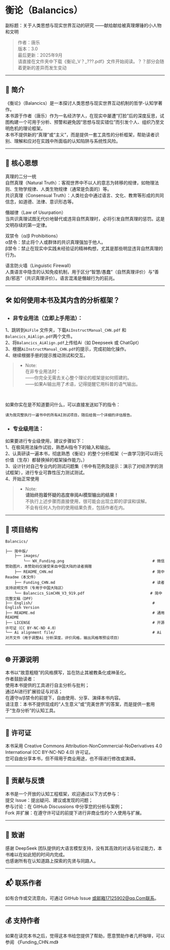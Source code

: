 # 衡论（Balancics）  
副标题：关于人类思想与现实世界互动的研究 ——献给献给被真理爆锤的小人物和文明  
>作者：唐乐  
版本：3.0  
最后更新：2025年9月  
请直接在文件夹中下载《衡论_V？_???.pdf》文件开始阅读。？？部分会随着更新的差异而发生变动

---

## 📖 简介  
《衡论》（Balancics）是一本探讨人类思想与现实世界互动机制的哲学-认知学著作。  
本书源于作者（唐乐）作为一名经济学人，在现实中屡遭“打脸”后的深度反思，试图构建一个可用于分析、预警和避免因“思想与现实错位”而引发个人、组织乃至文明危机的理论框架。  
本书不提供新的“真理”或“主义”，而是提供一套工具性的分析框架，帮助读者识别、理解和应对在实践中所面临的认知陷阱与系统性风险。  

---
  
## 🧠 核心思想  
真理的二分一统  
自然真理（Natural Truth）：客观世界中不以人的意志为转移的规律，如物理法则、生物学规律、人类生物规律（通常是负面的）等。  
共识真理（Consensual Truth）：人类社会中通过语言、文化、教育等形成的共同信念，如道德、法律、意识形态等。  

僭越律（Law of Usurpation）  
当共识真理试图无代价地替代或违背自然真理时，必将引发自然真理的惩罚。这是文明存续的第一定律。  

双禁令（α/β Prohibitions）  
α禁令：禁止将个人或群体的共识真理强加于他人。  
β禁令：禁止在现实中实践未经验证的精神构想，尤其是那些明显违背自然真理的行为。  

语言防火墙（Linguistic Firewall）  
人类语言中隐含的认知免疫机制，用于区分“智慧/愚蠢”（自然真理评价）与“善良/邪恶”（共识真理评价）。语言混淆是僭越行为的前兆。  

---


## 🛠️ 如何使用本书及其内含的分析框架？ 
* ### 非专业用法（立即上手用法）：  
1、跳转到`AiFile` 文件夹，下载`AiInstructManual_CHN.pdf` 和`Balancics_AiAlign.pdf`两个文件。  
2、将`Balancics_AiAlign.pdf`上传给Ai（如 Deepseek 或 ChatGpt）  
3、根据`AiInstructManual_CHN.pdf`的提示，完成初始化操作。  
4、继续根据手册的提示推动测试和交互。
>* Note:  
在非专业用法时：  
——你完全无需去关心整个理论的框架是如何搭建的。  
——如果Ai输出用了术语，记得提醒它用科普的语气输出。  

<br>  

如果你实在是不知道要问什么，可以直接发送如下的指令：

  ```
  请为我完整执行一遍书中的所有AI测试项目，随后给我一个详细的评估报告。
  ```

* ### 专业级用法：  

如果要进行专业级使用，建议步骤如下：  
1、在极简用法操作试验，熟悉Ai指令下的输入和输出。  
2、认真研读一遍本书，彻底熟悉《衡论》的整个分析框架（一直学习到可以将元价值（生存）都替换掉的框架操作能力。）  
3、设计针对自己专业内的测试问题集（书中有范例及提示：演示了对经济学的测试框架），进行专业可靠性压力测试测试。  
4、开始正常使用  


>* Note:  
> **请始终抱着怀疑的态度审阅Ai模型输出的结果！**  
>  不执行上述步骤而直接使用，很可能会出现立即的谬误和误解。  
> 不会有任何人为你的使用结果负责，包括作者在内。

---

## 📂 项目结构  
```
Balancics/

├── 简中版/         
    ├── images/
        └── WX_Funding.png                                       # 微信赞助图片，本赞助码仅接受来自中国大陆的读者捐赠
    ├── README_CHN.md                                            # 简中Readme（本文件）
    ├── Funding_CHN.md                                           # 读者支持说明文件（专用于中国大陆区）
    └── Balancics_SimCHN_V3_919.pdf                             # 简中完整文稿（DPF）
├── English/                                                     # English Version 
├── README.md                                                    # 通用README
├── LICENSE                                                      # 开源许可证（CC BY-NC-ND 4.0）
└── Ai alignment file/                                           # Ai 对齐文件（用于调整Ai 分析深度，评价风格，输出风格等预设项目）
```
---

## 🌐 开源说明  
本书以“故意粗糙”的风格撰写，旨在防止其被教条化或神圣化。  
作者鼓励读者：  
使用本书提供的工具进行自主分析与批判；  
通过AI进行扩展验证与对话；  
在遵守α/β禁令的前提下，自由使用、分享、演绎本书内容。  
请注意：本书不提供现成的“人生意义”或“完美世界”的答案，而是提供一套用于“生存分析”的认知工具。  

---

## 📜 许可证  
本书采用 Creative Commons Attribution-NonCommercial-NoDerivatives 4.0 International (CC BY-NC-ND 4.0) 许可证。  
您可自由分享本书，但不得用于商业用途，也不得进行修改或演绎。  

---

## 👥 贡献与反馈  
本书是一个开放的认知工程框架，欢迎通过以下方式参与：  
提交 Issue：提出疑问、建议或发现的问题；  
参与讨论：在 GitHub Discussions 中分享您的分析与案例；  
Fork 并扩展：在遵守许可证的前提下进行非商业性的个人使用与扩展。  

---

## 🙏 致谢  
感谢 DeepSeek 团队提供的大语言模型支持，没有其高效的对话与验证能力，本书难以在如此短的时间内完成。  
也感谢所有在认知道路上探索的先贤与同路人。  

---

## 📬 联系作者  
如有合作或交流意向，可通过 GitHub Issue 或邮箱17125902@qq.Com联系。  

---

## 💰 支持作者  
如果在读完本书之后，觉得这本书给您提供了帮助，愿意赞助作者几杯咖啡，可以参阅 《Funding_CHN.md》  